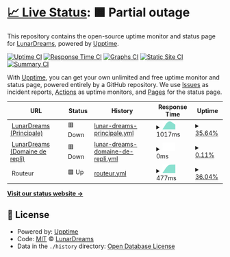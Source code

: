 # [📈 Live Status](https://stats.lunardreams.fr): <!--live status--> **🟧 Partial outage**

This repository contains the open-source uptime monitor and status page for [LunarDreams](https://lunardreams.fr), powered by [Upptime](https://github.com/upptime/upptime).

[![Uptime CI](https://github.com/lunar-d/WebStats/workflows/Uptime%20CI/badge.svg)](https://github.com/upptime/upptime/actions?query=workflow%3A%22Uptime+CI%22)
[![Response Time CI](https://github.com/lunar-d/WebStats/workflows/Response%20Time%20CI/badge.svg)](https://github.com/upptime/upptime/actions?query=workflow%3A%22Response+Time+CI%22)
[![Graphs CI](https://github.com/lunar-d/WebStats/workflows/Graphs%20CI/badge.svg)](https://github.com/upptime/upptime/actions?query=workflow%3A%22Graphs+CI%22)
[![Static Site CI](https://github.com/lunar-d/WebStats/workflows/Static%20Site%20CI/badge.svg)](https://github.com/upptime/upptime/actions?query=workflow%3A%22Static+Site+CI%22)
[![Summary CI](https://github.com/lunar-d/WebStats/workflows/Summary%20CI/badge.svg)](https://github.com/upptime/upptime/actions?query=workflow%3A%22Summary+CI%22)

With [Upptime](https://upptime.js.org), you can get your own unlimited and free uptime monitor and status page, powered entirely by a GitHub repository. We use [Issues](https://github.com/lunar-d/WebStats/issues) as incident reports, [Actions](https://github.com/lunar-d/WebStats/actions) as uptime monitors, and [Pages](https://stats.lunardreams.fr) for the status page.

<!--start: status pages-->
<!-- This summary is generated by Upptime (https://github.com/upptime/upptime) -->
<!-- Do not edit this manually, your changes will be overwritten -->
<!-- prettier-ignore -->
| URL | Status | History | Response Time | Uptime |
| --- | ------ | ------- | ------------- | ------ |
| <img alt="" src="https://favicons.githubusercontent.com/lunardreams.fr" height="13"> [LunarDreams (Principale)](https://lunardreams.fr) | 🟥 Down | [lunar-dreams-principale.yml](https://github.com/lunar-d/WebStats/commits/HEAD/history/lunar-dreams-principale.yml) | <details><summary><img alt="Response time graph" src="./graphs/lunar-dreams-principale/response-time-week.png" height="20"> 1017ms</summary><br><a href="https://stats.lunardreams.fr/history/lunar-dreams-principale"><img alt="Response time 1017" src="https://img.shields.io/endpoint?url=https%3A%2F%2Fraw.githubusercontent.com%2Flunar-d%2FWebStats%2FHEAD%2Fapi%2Flunar-dreams-principale%2Fresponse-time.json"></a><br><a href="https://stats.lunardreams.fr/history/lunar-dreams-principale"><img alt="24-hour response time 1017" src="https://img.shields.io/endpoint?url=https%3A%2F%2Fraw.githubusercontent.com%2Flunar-d%2FWebStats%2FHEAD%2Fapi%2Flunar-dreams-principale%2Fresponse-time-day.json"></a><br><a href="https://stats.lunardreams.fr/history/lunar-dreams-principale"><img alt="7-day response time 1017" src="https://img.shields.io/endpoint?url=https%3A%2F%2Fraw.githubusercontent.com%2Flunar-d%2FWebStats%2FHEAD%2Fapi%2Flunar-dreams-principale%2Fresponse-time-week.json"></a><br><a href="https://stats.lunardreams.fr/history/lunar-dreams-principale"><img alt="30-day response time 1017" src="https://img.shields.io/endpoint?url=https%3A%2F%2Fraw.githubusercontent.com%2Flunar-d%2FWebStats%2FHEAD%2Fapi%2Flunar-dreams-principale%2Fresponse-time-month.json"></a><br><a href="https://stats.lunardreams.fr/history/lunar-dreams-principale"><img alt="1-year response time 1017" src="https://img.shields.io/endpoint?url=https%3A%2F%2Fraw.githubusercontent.com%2Flunar-d%2FWebStats%2FHEAD%2Fapi%2Flunar-dreams-principale%2Fresponse-time-year.json"></a></details> | <details><summary><a href="https://stats.lunardreams.fr/history/lunar-dreams-principale">35.64%</a></summary><a href="https://stats.lunardreams.fr/history/lunar-dreams-principale"><img alt="All-time uptime 35.64%" src="https://img.shields.io/endpoint?url=https%3A%2F%2Fraw.githubusercontent.com%2Flunar-d%2FWebStats%2FHEAD%2Fapi%2Flunar-dreams-principale%2Fuptime.json"></a><br><a href="https://stats.lunardreams.fr/history/lunar-dreams-principale"><img alt="24-hour uptime 35.64%" src="https://img.shields.io/endpoint?url=https%3A%2F%2Fraw.githubusercontent.com%2Flunar-d%2FWebStats%2FHEAD%2Fapi%2Flunar-dreams-principale%2Fuptime-day.json"></a><br><a href="https://stats.lunardreams.fr/history/lunar-dreams-principale"><img alt="7-day uptime 35.64%" src="https://img.shields.io/endpoint?url=https%3A%2F%2Fraw.githubusercontent.com%2Flunar-d%2FWebStats%2FHEAD%2Fapi%2Flunar-dreams-principale%2Fuptime-week.json"></a><br><a href="https://stats.lunardreams.fr/history/lunar-dreams-principale"><img alt="30-day uptime 35.64%" src="https://img.shields.io/endpoint?url=https%3A%2F%2Fraw.githubusercontent.com%2Flunar-d%2FWebStats%2FHEAD%2Fapi%2Flunar-dreams-principale%2Fuptime-month.json"></a><br><a href="https://stats.lunardreams.fr/history/lunar-dreams-principale"><img alt="1-year uptime 35.64%" src="https://img.shields.io/endpoint?url=https%3A%2F%2Fraw.githubusercontent.com%2Flunar-d%2FWebStats%2FHEAD%2Fapi%2Flunar-dreams-principale%2Fuptime-year.json"></a></details>
| <img alt="" src="https://favicons.githubusercontent.com/lunard.ynh.fr" height="13"> [LunarDreams (Domaine de repli)](https://lunard.ynh.fr/yunohost/) | 🟥 Down | [lunar-dreams-domaine-de-repli.yml](https://github.com/lunar-d/WebStats/commits/HEAD/history/lunar-dreams-domaine-de-repli.yml) | <details><summary><img alt="Response time graph" src="./graphs/lunar-dreams-domaine-de-repli/response-time-week.png" height="20"> 0ms</summary><br><a href="https://stats.lunardreams.fr/history/lunar-dreams-domaine-de-repli"><img alt="Response time 0" src="https://img.shields.io/endpoint?url=https%3A%2F%2Fraw.githubusercontent.com%2Flunar-d%2FWebStats%2FHEAD%2Fapi%2Flunar-dreams-domaine-de-repli%2Fresponse-time.json"></a><br><a href="https://stats.lunardreams.fr/history/lunar-dreams-domaine-de-repli"><img alt="24-hour response time 0" src="https://img.shields.io/endpoint?url=https%3A%2F%2Fraw.githubusercontent.com%2Flunar-d%2FWebStats%2FHEAD%2Fapi%2Flunar-dreams-domaine-de-repli%2Fresponse-time-day.json"></a><br><a href="https://stats.lunardreams.fr/history/lunar-dreams-domaine-de-repli"><img alt="7-day response time 0" src="https://img.shields.io/endpoint?url=https%3A%2F%2Fraw.githubusercontent.com%2Flunar-d%2FWebStats%2FHEAD%2Fapi%2Flunar-dreams-domaine-de-repli%2Fresponse-time-week.json"></a><br><a href="https://stats.lunardreams.fr/history/lunar-dreams-domaine-de-repli"><img alt="30-day response time 0" src="https://img.shields.io/endpoint?url=https%3A%2F%2Fraw.githubusercontent.com%2Flunar-d%2FWebStats%2FHEAD%2Fapi%2Flunar-dreams-domaine-de-repli%2Fresponse-time-month.json"></a><br><a href="https://stats.lunardreams.fr/history/lunar-dreams-domaine-de-repli"><img alt="1-year response time 0" src="https://img.shields.io/endpoint?url=https%3A%2F%2Fraw.githubusercontent.com%2Flunar-d%2FWebStats%2FHEAD%2Fapi%2Flunar-dreams-domaine-de-repli%2Fresponse-time-year.json"></a></details> | <details><summary><a href="https://stats.lunardreams.fr/history/lunar-dreams-domaine-de-repli">0.11%</a></summary><a href="https://stats.lunardreams.fr/history/lunar-dreams-domaine-de-repli"><img alt="All-time uptime 0.11%" src="https://img.shields.io/endpoint?url=https%3A%2F%2Fraw.githubusercontent.com%2Flunar-d%2FWebStats%2FHEAD%2Fapi%2Flunar-dreams-domaine-de-repli%2Fuptime.json"></a><br><a href="https://stats.lunardreams.fr/history/lunar-dreams-domaine-de-repli"><img alt="24-hour uptime 0.11%" src="https://img.shields.io/endpoint?url=https%3A%2F%2Fraw.githubusercontent.com%2Flunar-d%2FWebStats%2FHEAD%2Fapi%2Flunar-dreams-domaine-de-repli%2Fuptime-day.json"></a><br><a href="https://stats.lunardreams.fr/history/lunar-dreams-domaine-de-repli"><img alt="7-day uptime 0.11%" src="https://img.shields.io/endpoint?url=https%3A%2F%2Fraw.githubusercontent.com%2Flunar-d%2FWebStats%2FHEAD%2Fapi%2Flunar-dreams-domaine-de-repli%2Fuptime-week.json"></a><br><a href="https://stats.lunardreams.fr/history/lunar-dreams-domaine-de-repli"><img alt="30-day uptime 0.11%" src="https://img.shields.io/endpoint?url=https%3A%2F%2Fraw.githubusercontent.com%2Flunar-d%2FWebStats%2FHEAD%2Fapi%2Flunar-dreams-domaine-de-repli%2Fuptime-month.json"></a><br><a href="https://stats.lunardreams.fr/history/lunar-dreams-domaine-de-repli"><img alt="1-year uptime 0.11%" src="https://img.shields.io/endpoint?url=https%3A%2F%2Fraw.githubusercontent.com%2Flunar-d%2FWebStats%2FHEAD%2Fapi%2Flunar-dreams-domaine-de-repli%2Fuptime-year.json"></a></details>
| <img alt="" src="https://favicons.githubusercontent.com/null" height="13"> Routeur | 🟩 Up | [routeur.yml](https://github.com/lunar-d/WebStats/commits/HEAD/history/routeur.yml) | <details><summary><img alt="Response time graph" src="./graphs/routeur/response-time-week.png" height="20"> 477ms</summary><br><a href="https://stats.lunardreams.fr/history/routeur"><img alt="Response time 477" src="https://img.shields.io/endpoint?url=https%3A%2F%2Fraw.githubusercontent.com%2Flunar-d%2FWebStats%2FHEAD%2Fapi%2Frouteur%2Fresponse-time.json"></a><br><a href="https://stats.lunardreams.fr/history/routeur"><img alt="24-hour response time 477" src="https://img.shields.io/endpoint?url=https%3A%2F%2Fraw.githubusercontent.com%2Flunar-d%2FWebStats%2FHEAD%2Fapi%2Frouteur%2Fresponse-time-day.json"></a><br><a href="https://stats.lunardreams.fr/history/routeur"><img alt="7-day response time 477" src="https://img.shields.io/endpoint?url=https%3A%2F%2Fraw.githubusercontent.com%2Flunar-d%2FWebStats%2FHEAD%2Fapi%2Frouteur%2Fresponse-time-week.json"></a><br><a href="https://stats.lunardreams.fr/history/routeur"><img alt="30-day response time 477" src="https://img.shields.io/endpoint?url=https%3A%2F%2Fraw.githubusercontent.com%2Flunar-d%2FWebStats%2FHEAD%2Fapi%2Frouteur%2Fresponse-time-month.json"></a><br><a href="https://stats.lunardreams.fr/history/routeur"><img alt="1-year response time 477" src="https://img.shields.io/endpoint?url=https%3A%2F%2Fraw.githubusercontent.com%2Flunar-d%2FWebStats%2FHEAD%2Fapi%2Frouteur%2Fresponse-time-year.json"></a></details> | <details><summary><a href="https://stats.lunardreams.fr/history/routeur">36.04%</a></summary><a href="https://stats.lunardreams.fr/history/routeur"><img alt="All-time uptime 36.04%" src="https://img.shields.io/endpoint?url=https%3A%2F%2Fraw.githubusercontent.com%2Flunar-d%2FWebStats%2FHEAD%2Fapi%2Frouteur%2Fuptime.json"></a><br><a href="https://stats.lunardreams.fr/history/routeur"><img alt="24-hour uptime 36.04%" src="https://img.shields.io/endpoint?url=https%3A%2F%2Fraw.githubusercontent.com%2Flunar-d%2FWebStats%2FHEAD%2Fapi%2Frouteur%2Fuptime-day.json"></a><br><a href="https://stats.lunardreams.fr/history/routeur"><img alt="7-day uptime 36.04%" src="https://img.shields.io/endpoint?url=https%3A%2F%2Fraw.githubusercontent.com%2Flunar-d%2FWebStats%2FHEAD%2Fapi%2Frouteur%2Fuptime-week.json"></a><br><a href="https://stats.lunardreams.fr/history/routeur"><img alt="30-day uptime 36.04%" src="https://img.shields.io/endpoint?url=https%3A%2F%2Fraw.githubusercontent.com%2Flunar-d%2FWebStats%2FHEAD%2Fapi%2Frouteur%2Fuptime-month.json"></a><br><a href="https://stats.lunardreams.fr/history/routeur"><img alt="1-year uptime 36.04%" src="https://img.shields.io/endpoint?url=https%3A%2F%2Fraw.githubusercontent.com%2Flunar-d%2FWebStats%2FHEAD%2Fapi%2Frouteur%2Fuptime-year.json"></a></details>

<!--end: status pages-->

[**Visit our status website →**](https://stats.lunardreams.fr)

## 📄 License

- Powered by: [Upptime](https://github.com/upptime/upptime)
- Code: [MIT](./LICENSE) © [LunarDreams](https://lunardreams.fr)
- Data in the `./history` directory: [Open Database License](https://opendatacommons.org/licenses/odbl/1-0/)
